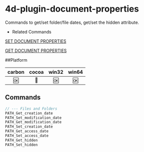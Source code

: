 4d-plugin-document-properties
=============================

Commands to get/set folder/file dates, get/set the hidden attribute.

* Related Commands

[SET DOCUMENT PROPERTIES](http://doc.4d.com/4Dv16/4D/16/SET-DOCUMENT-PROPERTIES.301-3036736.en.html)

[GET DOCUMENT PROPERTIES](http://doc.4d.com/4Dv16/4D/16/GET-DOCUMENT-PROPERTIES.301-3036712.en.html)

##Platform

| carbon | cocoa | win32 | win64 |
|:------:|:-----:|:---------:|:---------:|
|🆗|🚫|🆗|🆗|

Commands
---

```c
// --- Files and Folders
PATH_Get_creation_date
PATH_Set_modification_date
PATH_Get_modification_date
PATH_Set_creation_date
PATH_Get_access_date
PATH_Set_access_date
PATH_Get_hidden
PATH_Set_hidden
```

